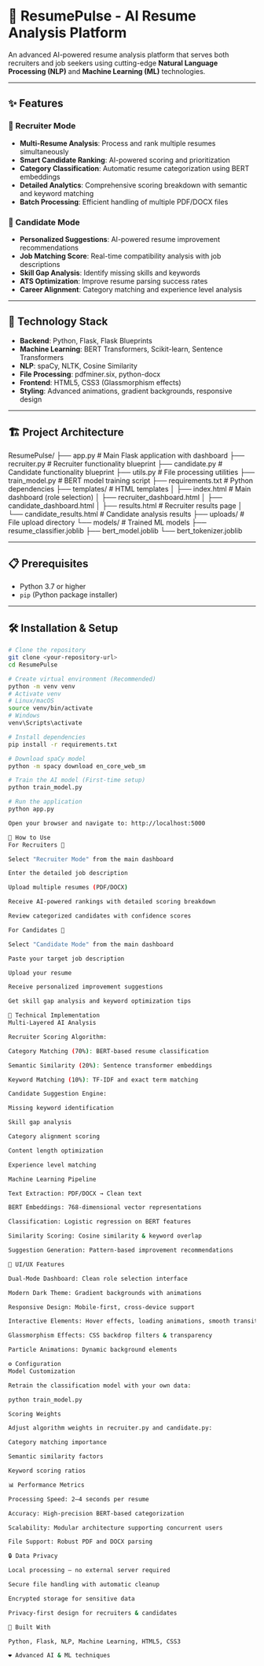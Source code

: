 # 🎯 ResumePulse - AI Resume Analysis Platform

An advanced AI-powered resume analysis platform that serves both recruiters and job seekers using cutting-edge **Natural Language Processing (NLP)** and **Machine Learning (ML)** technologies.

---

## ✨ Features

### 👔 Recruiter Mode
- **Multi-Resume Analysis**: Process and rank multiple resumes simultaneously  
- **Smart Candidate Ranking**: AI-powered scoring and prioritization  
- **Category Classification**: Automatic resume categorization using BERT embeddings  
- **Detailed Analytics**: Comprehensive scoring breakdown with semantic and keyword matching  
- **Batch Processing**: Efficient handling of multiple PDF/DOCX files  

### 🎯 Candidate Mode
- **Personalized Suggestions**: AI-powered resume improvement recommendations  
- **Job Matching Score**: Real-time compatibility analysis with job descriptions  
- **Skill Gap Analysis**: Identify missing skills and keywords  
- **ATS Optimization**: Improve resume parsing success rates  
- **Career Alignment**: Category matching and experience level analysis  

---

## 🚀 Technology Stack

- **Backend**: Python, Flask, Flask Blueprints  
- **Machine Learning**: BERT Transformers, Scikit-learn, Sentence Transformers  
- **NLP**: spaCy, NLTK, Cosine Similarity  
- **File Processing**: pdfminer.six, python-docx  
- **Frontend**: HTML5, CSS3 (Glassmorphism effects)  
- **Styling**: Advanced animations, gradient backgrounds, responsive design  

---

## 🏗️ Project Architecture

ResumePulse/
├── app.py # Main Flask application with dashboard
├── recruiter.py # Recruiter functionality blueprint
├── candidate.py # Candidate functionality blueprint
├── utils.py # File processing utilities
├── train_model.py # BERT model training script
├── requirements.txt # Python dependencies
├── templates/ # HTML templates
│ ├── index.html # Main dashboard (role selection)
│ ├── recruiter_dashboard.html
│ ├── candidate_dashboard.html
│ ├── results.html # Recruiter results page
│ └── candidate_results.html # Candidate analysis results
├── uploads/ # File upload directory
└── models/ # Trained ML models
├── resume_classifier.joblib
├── bert_model.joblib
└── bert_tokenizer.joblib


---

## 📋 Prerequisites

- Python 3.7 or higher  
- `pip` (Python package installer)  

---

## 🛠️ Installation & Setup

```bash
# Clone the repository
git clone <your-repository-url>
cd ResumePulse

# Create virtual environment (Recommended)
python -m venv venv
# Activate venv
# Linux/macOS
source venv/bin/activate
# Windows
venv\Scripts\activate

# Install dependencies
pip install -r requirements.txt

# Download spaCy model
python -m spacy download en_core_web_sm

# Train the AI model (First-time setup)
python train_model.py

# Run the application
python app.py

Open your browser and navigate to: http://localhost:5000

🎯 How to Use
For Recruiters 👔

Select "Recruiter Mode" from the main dashboard

Enter the detailed job description

Upload multiple resumes (PDF/DOCX)

Receive AI-powered rankings with detailed scoring breakdown

Review categorized candidates with confidence scores

For Candidates 🎯

Select "Candidate Mode" from the main dashboard

Paste your target job description

Upload your resume

Receive personalized improvement suggestions

Get skill gap analysis and keyword optimization tips

🔬 Technical Implementation
Multi-Layered AI Analysis

Recruiter Scoring Algorithm:

Category Matching (70%): BERT-based resume classification

Semantic Similarity (20%): Sentence transformer embeddings

Keyword Matching (10%): TF-IDF and exact term matching

Candidate Suggestion Engine:

Missing keyword identification

Skill gap analysis

Category alignment scoring

Content length optimization

Experience level matching

Machine Learning Pipeline

Text Extraction: PDF/DOCX → Clean text

BERT Embeddings: 768-dimensional vector representations

Classification: Logistic regression on BERT features

Similarity Scoring: Cosine similarity & keyword overlap

Suggestion Generation: Pattern-based improvement recommendations

🎨 UI/UX Features

Dual-Mode Dashboard: Clean role selection interface

Modern Dark Theme: Gradient backgrounds with animations

Responsive Design: Mobile-first, cross-device support

Interactive Elements: Hover effects, loading animations, smooth transitions

Glassmorphism Effects: CSS backdrop filters & transparency

Particle Animations: Dynamic background elements

⚙️ Configuration
Model Customization

Retrain the classification model with your own data:

python train_model.py

Scoring Weights

Adjust algorithm weights in recruiter.py and candidate.py:

Category matching importance

Semantic similarity factors

Keyword scoring ratios

📊 Performance Metrics

Processing Speed: 2–4 seconds per resume

Accuracy: High-precision BERT-based categorization

Scalability: Modular architecture supporting concurrent users

File Support: Robust PDF and DOCX parsing

🔒 Data Privacy

Local processing – no external server required

Secure file handling with automatic cleanup

Encrypted storage for sensitive data

Privacy-first design for recruiters & candidates

💖 Built With

Python, Flask, NLP, Machine Learning, HTML5, CSS3

❤️ Advanced AI & ML techniques
